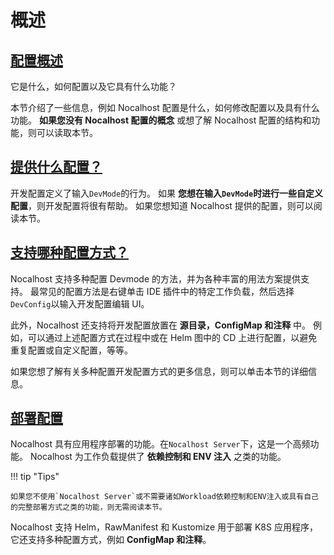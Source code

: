 # 概述

## [配置概述](config-overview-en.md)

它是什么，如何配置以及它具有什么功能？

本节介绍了一些信息，例如 Nocalhost 配置是什么，如何修改配置以及具有什么功能。
**如果您没有 Nocalhost 配置的概念** 或想了解 Nocalhost 配置的结构和功能，则可以读取本节。

## [提供什么配置？](config-spec-en.md)

开发配置定义了输入`DevMode`的行为。
如果 **您想在输入`DevMode`时进行一些自定义配置**，则开发配置将很有帮助。
如果您想知道 Nocalhost 提供的配置，则可以阅读本节。

## [支持哪种配置方式？](configure-en.md)

Nocalhost 支持多种配置 Devmode 的方法，并为各种丰富的用法方案提供支持。
最常见的配置方法是右键单击 IDE 插件中的特定工作负载，然后选择`DevConfig`以输入开发配置编辑 UI。

此外，Nocalhost 还支持将开发配置放置在 **源目录，ConfigMap 和注释** 中。
例如，可以通过上述配置方式在过程中或在 Helm 图中的 CD 上进行配置，以避免重复配置或自定义配置，等等。

如果您想了解有关多种配置开发配置方式的更多信息，则可以单击本节的详细信息。

## [部署配置](deployment/README.md)

Nocalhost 具有应用程序部署的功能。在`Nocalhost Server`下，这是一个高频功能。
Nocalhost 为工作负载提供了 **依赖控制和 ENV 注入** 之类的功能。

!!! tip "Tips"

    如果您不使用`Nocalhost Server`或不需要诸如Workload依赖控制和ENV注入或具有自己的完整部署方式之类的功能，则无需阅读本节。

Nocalhost 支持 Helm，RawManifest 和 Kustomize 用于部署 K8S 应用程序，它还支持多种配置方式，例如 **ConfigMap 和注释**。
